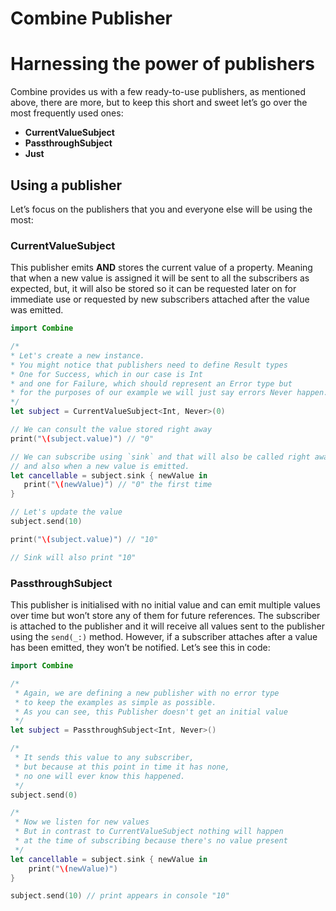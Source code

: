 # Combine Publisher

# Harnessing the power of publishers

Combine provides us with a few ready-to-use publishers, as mentioned above, there are more, but to keep this short and sweet let’s go over the most frequently used ones:

- **CurrentValueSubject**
- **PassthroughSubject**
- **Just**

## Using a publisher

Let’s focus on the publishers that you and everyone else will be using the most:

### CurrentValueSubject

This publisher emits **AND** stores the current value of a property. Meaning that when a new value is assigned it will be sent to all the subscribers as expected, but, it will also be stored so it can be requested later on for immediate use or requested by new subscribers attached after the value was emitted.

```swift
import Combine

/*
* Let's create a new instance.
* You might notice that publishers need to define Result types
* One for Success, which in our case is Int
* and one for Failure, which should represent an Error type but
* for the purposes of our example we will just say errors Never happen.
*/
let subject = CurrentValueSubject<Int, Never>(0)

// We can consult the value stored right away
print("\(subject.value)") // "0"

// We can subscribe using `sink` and that will also be called right away
// and also when a new value is emitted.
let cancellable = subject.sink { newValue in
   print("\(newValue)") // "0" the first time
}

// Let's update the value
subject.send(10)

print("\(subject.value)") // "10"

// Sink will also print "10"
```

### PassthroughSubject

This publisher is initialised with no initial value and can emit multiple values over time but won’t store any of them for future references. The subscriber is attached to the publisher and it will receive all values sent to the publisher using the `send(_:)` method. However, if a subscriber attaches after a value has been emitted, they won’t be notified. Let’s see this in code:

```swift
import Combine

/*
 * Again, we are defining a new publisher with no error type
 * to keep the examples as simple as possible.
 * As you can see, this Publisher doesn't get an initial value
 */
let subject = PassthroughSubject<Int, Never>() 

/*
 * It sends this value to any subscriber,
 * but because at this point in time it has none,
 * no one will ever know this happened.
 */
subject.send(0) 

/*
 * Now we listen for new values
 * But in contrast to CurrentValueSubject nothing will happen
 * at the time of subscribing because there's no value present
 */
let cancellable = subject.sink { newValue in
    print("\(newValue)") 
}

subject.send(10) // print appears in console "10"
```


